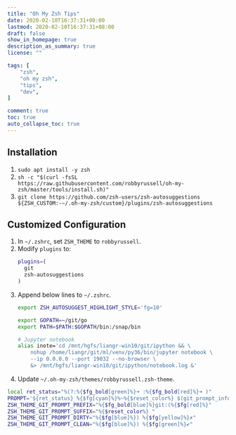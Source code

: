 ```yaml
---
title: "Oh My Zsh Tips"
date: 2020-02-10T16:37:31+08:00
lastmod: 2020-02-10T16:37:31+08:00
draft: false
show_in_homepage: true
description_as_summary: true
license: ""

tags: [
    "zsh",
    "oh my zsh",
    "tips",
    "dev",
]

comment: true
toc: true
auto_collapse_toc: true
---
```


## Installation

1. `sudo apt install -y zsh`
2. `sh -c "$(curl -fsSL https://raw.githubusercontent.com/robbyrussell/oh-my-zsh/master/tools/install.sh)"`
3. `git clone https://github.com/zsh-users/zsh-autosuggestions ${ZSH_CUSTOM:-~/.oh-my-zsh/custom}/plugins/zsh-autosuggestions`


## Customized Configuration

1. In `~/.zshrc`, set `ZSH_THEME` to `robbyrussell`.
2. Modify `plugins` to:
    ```bash
    plugins=(
      git
      zsh-autosuggestions
    )
    ```
3. Append below lines to `~/.zshrc`.
    ```bash
    export ZSH_AUTOSUGGEST_HIGHLIGHT_STYLE='fg=10'

    export GOPATH=~/git/go
    export PATH=$PATH:$GOPATH/bin:/snap/bin

    # Jupyter notebook
    alias inote='cd /mnt/hgfs/liangr-win10/git/ipython && \
        nohup /home/liangr/git/ml/venv/py36/bin/jupyter notebook \
        --ip 0.0.0.0 --port 19032 --no-browser \
        &> /mnt/hgfs/liangr-win10/git/ipython/notebook.log &'   
    ```
4. Update `~/.oh-my-zsh/themes/robbyrussell.zsh-theme`.
```bash
local ret_status="%(?:%{$fg_bold[green]%}➜ :%{$fg_bold[red]%}➜ )"
PROMPT='${ret_status} %{$fg[cyan]%}%~%{$reset_color%} $(git_prompt_info)'$'\n''$ '
ZSH_THEME_GIT_PROMPT_PREFIX="%{$fg_bold[blue]%}git:(%{$fg[red]%}"
ZSH_THEME_GIT_PROMPT_SUFFIX="%{$reset_color%} "
ZSH_THEME_GIT_PROMPT_DIRTY="%{$fg[blue]%}) %{$fg[yellow]%}✗"
ZSH_THEME_GIT_PROMPT_CLEAN="%{$fg[blue]%}) %{$fg[green]%}✔"
```
